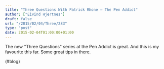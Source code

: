 ```yaml
---
title: "Three Questions With Patrick Rhone — The Pen Addict"
author: ["Eivind Hjertnes"]
draft: false
url: "/2015/02/04/Three/283"
type: "post"
date: 2015-02-04T01:00:00+01:00
---
```


The new "Three Questions" series at the Pen Addict is great. And this is
my favourite this far. Some great tips in there.

(#blog)

